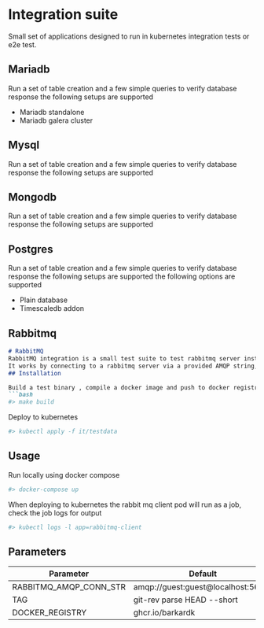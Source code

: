 # Integration suite

Small set of applications designed to run in kubernetes integration tests or e2e test. 

## Mariadb
 Run a set of table creation and a few simple queries to verify database response the following setups are supported
 - Mariadb standalone
 - Mariadb galera cluster

## Mysql 
Run a set of table creation and a few simple queries to verify database response the following setups are supported

## Mongodb 
Run a set of table creation and a few simple queries to verify database response the following setups are supported 

## Postgres 
Run a set of table creation and a few simple queries to verify database response the following setups are supported 
the following options are supported
- Plain database
- Timescaledb addon 

## Rabbitmq
```markdown
# RabbitMQ
RabbitMQ integration is a small test suite to test rabbitmq server installations.  
It works by connecting to a rabbitmq server via a provided AMQP string, it will then create a queue , post a message and consume the message.   
## Installation

Build a test binary , compile a docker image and push to docker registry
```bash
#> make build
```
Deploy to kubernetes 
```bash
#> kubectl apply -f it/testdata
```
## Usage
Run locally using docker compose
```bash
#> docker-compose up
```

When deploying to kubernetes the rabbit mq client pod will run as a job, check the job logs for output  
```bash
#> kubectl logs -l app=rabbitmq-client
```

## Parameters
|   Parameter | Default   |
|---|---|
| RABBITMQ_AMQP_CONN_STR  | amqp://guest:guest@localhost:5672/  |
| TAG  |  git-rev parse HEAD --short |
| DOCKER_REGISTRY | ghcr.io/barkardk  |

```

